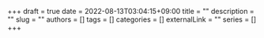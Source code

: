 +++ 
draft = true
date = 2022-08-13T03:04:15+09:00
title = ""
description = ""
slug = ""
authors = []
tags = []
categories = []
externalLink = ""
series = []
+++
